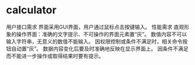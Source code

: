 # calculator
用户接口需求
界面采用GUI界面，用户通过鼠标点击按键输入。
性能需求
直观形象的操作界面：准确的文字提示、不可操作的界面元素置“灰”。
数值内容不可以输入字符串，无意义的数值不能输入。
因权限控制或条件不满足时，相关命令按钮自动置“灰”。
数据内容变化后要及时准确地反映在显示界面上。
因条件不满足而不能进一步操作或取得结果时要有提示。
